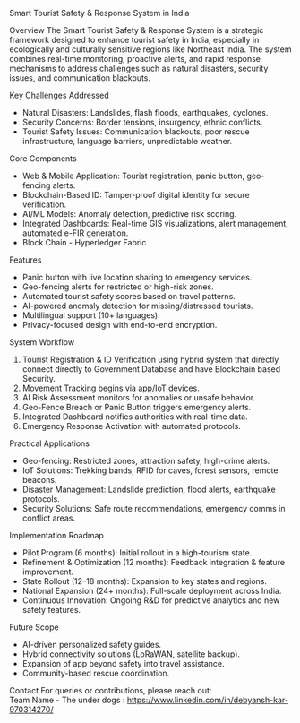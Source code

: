  Smart Tourist Safety & Response System in India

Overview
The Smart Tourist Safety & Response System is a strategic framework designed to enhance tourist safety in India, especially in ecologically and culturally sensitive regions like Northeast India. The system combines real-time monitoring, proactive alerts, and rapid response mechanisms to address challenges such as natural disasters, security issues, and communication blackouts.

Key Challenges Addressed
- Natural Disasters: Landslides, flash floods, earthquakes, cyclones.  
- Security Concerns: Border tensions, insurgency, ethnic conflicts.  
- Tourist Safety Issues: Communication blackouts, poor rescue infrastructure, language barriers, unpredictable weather.  

Core Components
- Web & Mobile Application: Tourist registration, panic button, geo-fencing alerts.  
- Blockchain-Based ID: Tamper-proof digital identity for secure verification.  
- AI/ML Models: Anomaly detection, predictive risk scoring.  
- Integrated Dashboards: Real-time GIS visualizations, alert management, automated e-FIR generation.  
- Block Chain - Hyperledger Fabric  

Features
- Panic button with live location sharing to emergency services.  
- Geo-fencing alerts for restricted or high-risk zones.  
- Automated tourist safety scores based on travel patterns.  
- AI-powered anomaly detection for missing/distressed tourists.  
- Multilingual support (10+ languages).  
- Privacy-focused design with end-to-end encryption.  

System Workflow
1. Tourist Registration & ID Verification using hybrid system that directly connect directly to Government Database and have Blockchain based  Security.  
2. Movement Tracking begins via app/IoT devices.  
3. AI Risk Assessment monitors for anomalies or unsafe behavior.  
4. Geo-Fence Breach or Panic Button triggers emergency alerts.  
5. Integrated Dashboard notifies authorities with real-time data.  
6. Emergency Response Activation with automated protocols.  

Practical Applications
- Geo-fencing: Restricted zones, attraction safety, high-crime alerts.  
- IoT Solutions: Trekking bands, RFID for caves, forest sensors, remote beacons.  
- Disaster Management: Landslide prediction, flood alerts, earthquake protocols.  
- Security Solutions: Safe route recommendations, emergency comms in conflict areas.  

Implementation Roadmap
- Pilot Program (6 months): Initial rollout in a high-tourism state.  
- Refinement & Optimization (12 months): Feedback integration & feature improvement.  
- State Rollout (12–18 months): Expansion to key states and regions.  
- National Expansion (24+ months): Full-scale deployment across India.  
- Continuous Innovation: Ongoing R&D for predictive analytics and new safety features.  

Future Scope
- AI-driven personalized safety guides.  
- Hybrid connectivity solutions (LoRaWAN, satellite backup).  
- Expansion of app beyond safety into travel assistance.  
- Community-based rescue coordination.  

Contact
For queries or contributions, please reach out:  
Team Name - The under dogs : https://www.linkedin.com/in/debyansh-kar-970314270/



